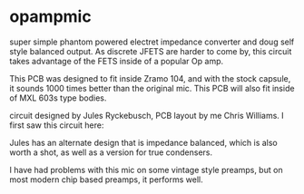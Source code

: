 # opampmic
super simple phantom powered electret impedance converter and doug self style balanced output. As discrete JFETS are harder to come by, this circuit takes advantage of the FETS inside of a popular Op amp.

This PCB was designed to fit inside Zramo 104, and with the stock capsule, it sounds 1000 times better than the original mic. This PCB will also fit inside of MXL 603s type bodies. 

circuit designed by Jules Ryckebusch, PCB layout by me Chris Williams. I first saw this circuit here:

Jules has an alternate design that is impedance balanced, which is also worth a shot, as well as a version for true condensers.

I have had problems with this mic on some vintage style preamps, but on most modern chip based preamps, it performs well.

